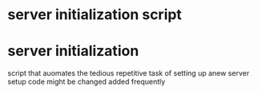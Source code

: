 # server initialization script
<h1>server initialization</h1>

script that auomates the tedious repetitive  task of setting up anew server setup
code might be changed added frequently 
